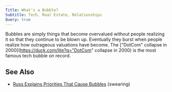 ```yaml
---
Title: What's a Bubble?
Subtitle: Tech, Real Estate, Relationships
Query: true
---
```


Bubbles are simply things that become overvalued without people realizing it so that they continue to be blown up. Eventually they burst when people realize how outrageous valuations have become. The ["DotCom" collapse in 2000](https://duck.com/lite?q="DotCom" collapse in 2000) is the most famous tech bubble on record.

## See Also

* [Russ Explains Priorities That Cause Bubbles](https://youtu.be/BzAdXyPYKQo) (swearing)
